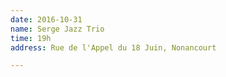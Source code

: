 ```yaml
---
date: 2016-10-31
name: Serge Jazz Trio
time: 19h
address: Rue de l'Appel du 18 Juin, Nonancourt

---
```

